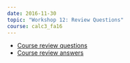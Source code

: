 ```yaml
---
date: 2016-11-30
topic: "Workshop 12: Review Questions"
course: calc3_fa16
---
```


- [Course review questions](http://ckottke.ncf.edu/calc3/workshop12.pdf)
- [Course review answers](http://ckottke.ncf.edu/calc3/workshop12_solns.pdf)

